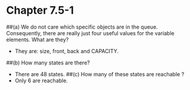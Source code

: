 # Chapter 7.5-1

##(a) We do not care which specific objects are in the queue. Consequently, there are really just four useful values for the variable elements. What are they?
- They are: size, front, back and CAPACITY.

##(b) How many states are there?
- There are 48 states.
##(c) How many of these states are reachable ?
- Only 6 are reachable.

